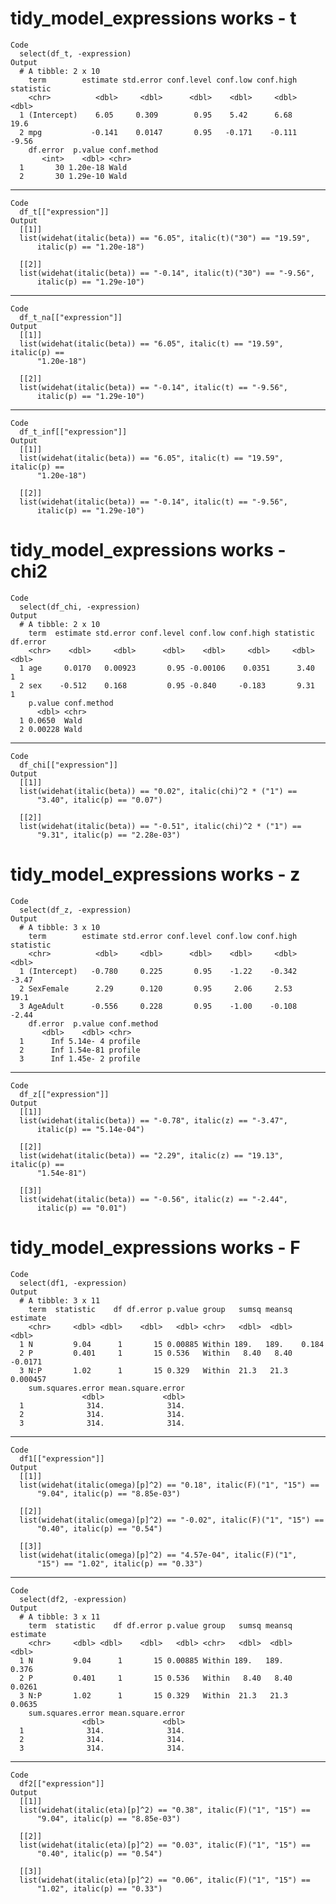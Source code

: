 # tidy_model_expressions works - t

    Code
      select(df_t, -expression)
    Output
      # A tibble: 2 x 10
        term        estimate std.error conf.level conf.low conf.high statistic
        <chr>          <dbl>     <dbl>      <dbl>    <dbl>     <dbl>     <dbl>
      1 (Intercept)    6.05     0.309        0.95    5.42      6.68      19.6 
      2 mpg           -0.141    0.0147       0.95   -0.171    -0.111     -9.56
        df.error  p.value conf.method
           <int>    <dbl> <chr>      
      1       30 1.20e-18 Wald       
      2       30 1.29e-10 Wald       

---

    Code
      df_t[["expression"]]
    Output
      [[1]]
      list(widehat(italic(beta)) == "6.05", italic(t)("30") == "19.59", 
          italic(p) == "1.20e-18")
      
      [[2]]
      list(widehat(italic(beta)) == "-0.14", italic(t)("30") == "-9.56", 
          italic(p) == "1.29e-10")
      

---

    Code
      df_t_na[["expression"]]
    Output
      [[1]]
      list(widehat(italic(beta)) == "6.05", italic(t) == "19.59", italic(p) == 
          "1.20e-18")
      
      [[2]]
      list(widehat(italic(beta)) == "-0.14", italic(t) == "-9.56", 
          italic(p) == "1.29e-10")
      

---

    Code
      df_t_inf[["expression"]]
    Output
      [[1]]
      list(widehat(italic(beta)) == "6.05", italic(t) == "19.59", italic(p) == 
          "1.20e-18")
      
      [[2]]
      list(widehat(italic(beta)) == "-0.14", italic(t) == "-9.56", 
          italic(p) == "1.29e-10")
      

# tidy_model_expressions works - chi2

    Code
      select(df_chi, -expression)
    Output
      # A tibble: 2 x 10
        term  estimate std.error conf.level conf.low conf.high statistic df.error
        <chr>    <dbl>     <dbl>      <dbl>    <dbl>     <dbl>     <dbl>    <dbl>
      1 age     0.0170   0.00923       0.95 -0.00106    0.0351      3.40        1
      2 sex    -0.512    0.168         0.95 -0.840     -0.183       9.31        1
        p.value conf.method
          <dbl> <chr>      
      1 0.0650  Wald       
      2 0.00228 Wald       

---

    Code
      df_chi[["expression"]]
    Output
      [[1]]
      list(widehat(italic(beta)) == "0.02", italic(chi)^2 * ("1") == 
          "3.40", italic(p) == "0.07")
      
      [[2]]
      list(widehat(italic(beta)) == "-0.51", italic(chi)^2 * ("1") == 
          "9.31", italic(p) == "2.28e-03")
      

# tidy_model_expressions works - z

    Code
      select(df_z, -expression)
    Output
      # A tibble: 3 x 10
        term        estimate std.error conf.level conf.low conf.high statistic
        <chr>          <dbl>     <dbl>      <dbl>    <dbl>     <dbl>     <dbl>
      1 (Intercept)   -0.780     0.225       0.95    -1.22    -0.342     -3.47
      2 SexFemale      2.29      0.120       0.95     2.06     2.53      19.1 
      3 AgeAdult      -0.556     0.228       0.95    -1.00    -0.108     -2.44
        df.error  p.value conf.method
           <dbl>    <dbl> <chr>      
      1      Inf 5.14e- 4 profile    
      2      Inf 1.54e-81 profile    
      3      Inf 1.45e- 2 profile    

---

    Code
      df_z[["expression"]]
    Output
      [[1]]
      list(widehat(italic(beta)) == "-0.78", italic(z) == "-3.47", 
          italic(p) == "5.14e-04")
      
      [[2]]
      list(widehat(italic(beta)) == "2.29", italic(z) == "19.13", italic(p) == 
          "1.54e-81")
      
      [[3]]
      list(widehat(italic(beta)) == "-0.56", italic(z) == "-2.44", 
          italic(p) == "0.01")
      

# tidy_model_expressions works - F

    Code
      select(df1, -expression)
    Output
      # A tibble: 3 x 11
        term  statistic    df df.error p.value group   sumsq meansq  estimate
        <chr>     <dbl> <dbl>    <dbl>   <dbl> <chr>   <dbl>  <dbl>     <dbl>
      1 N         9.04      1       15 0.00885 Within 189.   189.    0.184   
      2 P         0.401     1       15 0.536   Within   8.40   8.40 -0.0171  
      3 N:P       1.02      1       15 0.329   Within  21.3   21.3   0.000457
        sum.squares.error mean.square.error
                    <dbl>             <dbl>
      1              314.              314.
      2              314.              314.
      3              314.              314.

---

    Code
      df1[["expression"]]
    Output
      [[1]]
      list(widehat(italic(omega)[p]^2) == "0.18", italic(F)("1", "15") == 
          "9.04", italic(p) == "8.85e-03")
      
      [[2]]
      list(widehat(italic(omega)[p]^2) == "-0.02", italic(F)("1", "15") == 
          "0.40", italic(p) == "0.54")
      
      [[3]]
      list(widehat(italic(omega)[p]^2) == "4.57e-04", italic(F)("1", 
          "15") == "1.02", italic(p) == "0.33")
      

---

    Code
      select(df2, -expression)
    Output
      # A tibble: 3 x 11
        term  statistic    df df.error p.value group   sumsq meansq estimate
        <chr>     <dbl> <dbl>    <dbl>   <dbl> <chr>   <dbl>  <dbl>    <dbl>
      1 N         9.04      1       15 0.00885 Within 189.   189.     0.376 
      2 P         0.401     1       15 0.536   Within   8.40   8.40   0.0261
      3 N:P       1.02      1       15 0.329   Within  21.3   21.3    0.0635
        sum.squares.error mean.square.error
                    <dbl>             <dbl>
      1              314.              314.
      2              314.              314.
      3              314.              314.

---

    Code
      df2[["expression"]]
    Output
      [[1]]
      list(widehat(italic(eta)[p]^2) == "0.38", italic(F)("1", "15") == 
          "9.04", italic(p) == "8.85e-03")
      
      [[2]]
      list(widehat(italic(eta)[p]^2) == "0.03", italic(F)("1", "15") == 
          "0.40", italic(p) == "0.54")
      
      [[3]]
      list(widehat(italic(eta)[p]^2) == "0.06", italic(F)("1", "15") == 
          "1.02", italic(p) == "0.33")
      

